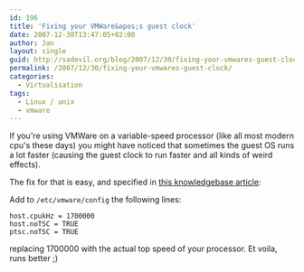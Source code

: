 ```yaml
---
id: 196
title: 'Fixing your VMWare&apos;s guest clock'
date: 2007-12-30T13:47:05+02:00
author: Jan
layout: single
guid: http://sadevil.org/blog/2007/12/30/fixing-your-vmwares-guest-clock/
permalink: /2007/12/30/fixing-your-vmwares-guest-clock/
categories:
  - Virtualisation
tags:
  - Linux / unix
  - vmware
---
```

If you're using VMWare on a variable-speed processor (like all most modern cpu's these days) you might have noticed that sometimes the guest OS runs a lot faster (causing the guest clock to run faster and all kinds of weird effects).

The fix for that is easy, and specified in [this knowledgebase article](http://kb.vmware.com/selfservice/microsites/search.do?language=en_US&cmd=displayKC&externalId=1591):

Add to `/etc/vmware/config` the following lines:  
```
host.cpukHz = 1700000
host.noTSC = TRUE
ptsc.noTSC = TRUE
```

replacing 1700000 with the actual top speed of your processor. Et voila, runs better ;)
